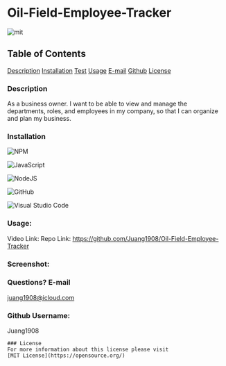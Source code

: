 # Oil-Field-Employee-Tracker

![mit](https://img.shields.io/badge/license-MIT-blue)

## Table of Contents

[Description](#description)
[Installation](#installation)
[Test](#test)
[Usage](#usage)
[E-mail](#email)
[Github](#github)
[License](#license)

### Description

As a business owner. I want to be able to view and manage the departments, roles, and employees in my company,
so that I can organize and plan my business.

### Installation

![NPM](https://img.shields.io/badge/NPM-%23000000.svg?style=for-the-badge&logo=npm&logoColor=white)

![JavaScript](https://img.shields.io/badge/javascript-%23323330.svg?style=for-the-badge&logo=javascript&logoColor=%23F7DF1E)

![NodeJS](https://img.shields.io/badge/node.js-6DA55F?style=for-the-badge&logo=node.js&logoColor=white)

![GitHub](https://img.shields.io/badge/github-%23121011.svg?style=for-the-badge&logo=github&logoColor=white)

![Visual Studio Code](https://img.shields.io/badge/Visual%20Studio%20Code-0078d7.svg?style=for-the-badge&logo=visual-studio-code&logoColor=white)

### Usage:

Video Link:
Repo Link: https://github.com/Juang1908/Oil-Field-Employee-Tracker

### Screenshot:

### Questions? E-mail

juang1908@icloud.com

### Github Username:

Juang1908

    ### License
    For more information about this license please visit
    [MIT License](https://opensource.org/)
